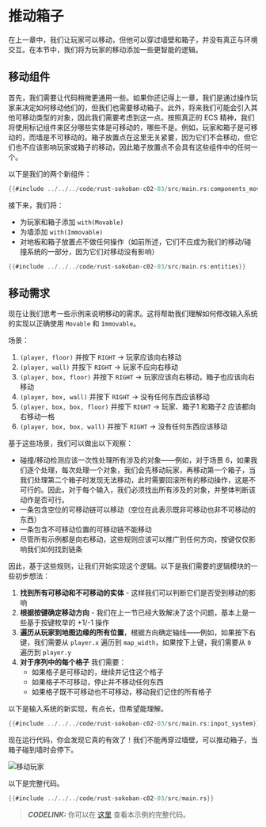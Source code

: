 
# 推动箱子

在上一章中，我们让玩家可以移动，但他可以穿过墙壁和箱子，并没有真正与环境交互。在本节中，我们将为玩家的移动添加一些更智能的逻辑。

## 移动组件

首先，我们需要让代码稍微更通用一些。如果你还记得上一章，我们是通过操作玩家来决定如何移动他们的，但我们也需要移动箱子。此外，将来我们可能会引入其他可移动类型的对象，因此我们需要考虑到这一点。按照真正的 ECS 精神，我们将使用标记组件来区分哪些实体是可移动的，哪些不是。例如，玩家和箱子是可移动的，而墙是不可移动的。箱子放置点在这里无关紧要，因为它们不会移动，但它们也不应该影响玩家或箱子的移动，因此箱子放置点不会具有这些组件中的任何一个。

以下是我们的两个新组件：

```rust
{{#include ../../../code/rust-sokoban-c02-03/src/main.rs:components_movement}}
```

接下来，我们将：

* 为玩家和箱子添加 `with(Movable)`
* 为墙添加 `with(Immovable)`
* 对地板和箱子放置点不做任何操作（如前所述，它们不应成为我们的移动/碰撞系统的一部分，因为它们对移动没有影响）

```rust
{{#include ../../../code/rust-sokoban-c02-03/src/main.rs:entities}}
```

## 移动需求

现在让我们思考一些示例来说明移动的需求。这将帮助我们理解如何修改输入系统的实现以正确使用 `Movable` 和 `Immovable`。

场景：

1. `(player, floor)` 并按下 `RIGHT` -> 玩家应该向右移动
2. `(player, wall)` 并按下 `RIGHT` -> 玩家不应向右移动
3. `(player, box, floor)` 并按下 `RIGHT` -> 玩家应该向右移动，箱子也应该向右移动
4. `(player, box, wall)` 并按下 `RIGHT` -> 没有任何东西应该移动
5. `(player, box, box, floor)` 并按下 `RIGHT` -> 玩家、箱子1 和箱子2 应该都向右移动一格
6. `(player, box, box, wall)` 并按下 `RIGHT` -> 没有任何东西应该移动

基于这些场景，我们可以做出以下观察：

* 碰撞/移动检测应该一次性处理所有涉及的对象——例如，对于场景 6，如果我们逐个处理，每次处理一个对象，我们会先移动玩家，再移动第一个箱子，当我们处理第二个箱子时发现无法移动，此时需要回滚所有的移动操作，这是不可行的。因此，对于每个输入，我们必须找出所有涉及的对象，并整体判断该动作是否可行。
* 一条包含空位的可移动链可以移动（空位在此表示既非可移动也非不可移动的东西）
* 一条包含不可移动位置的可移动链不能移动
* 尽管所有示例都是向右移动，这些规则应该可以推广到任何方向，按键仅仅影响我们如何找到链条

因此，基于这些规则，让我们开始实现这个逻辑。以下是我们需要的逻辑模块的一些初步想法：

1. **找到所有可移动和不可移动的实体** - 这样我们可以判断它们是否受到移动的影响
2. **根据按键确定移动方向** - 我们在上一节已经大致解决了这个问题，基本上是一些基于按键枚举的 +1/-1 操作
3. **遍历从玩家到地图边缘的所有位置**，根据方向确定轴线——例如，如果按下右键，我们需要从 `player.x` 遍历到 `map_width`，如果按下上键，我们需要从 `0` 遍历到 `player.y`
4. **对于序列中的每个格子** 我们需要：
    * 如果格子是可移动的，继续并记住这个格子
    * 如果格子不可移动，停止并不移动任何东西
    * 如果格子既不可移动也不可移动，移动我们记住的所有格子

以下是输入系统的新实现，有点长，但希望能理解。

```rust
{{#include ../../../code/rust-sokoban-c02-03/src/main.rs:input_system}}
```

现在运行代码，你会发现它真的有效了！我们不能再穿过墙壁，可以推动箱子，当箱子碰到墙时会停下。

![移动玩家](./images/movement.gif)

以下是完整代码。

```rust
{{#include ../../../code/rust-sokoban-c02-03/src/main.rs}}
```

> **_CODELINK:_**  你可以在 [这里](https://github.com/iolivia/rust-sokoban/tree/master/code/rust-sokoban-c02-03) 查看本示例的完整代码。
